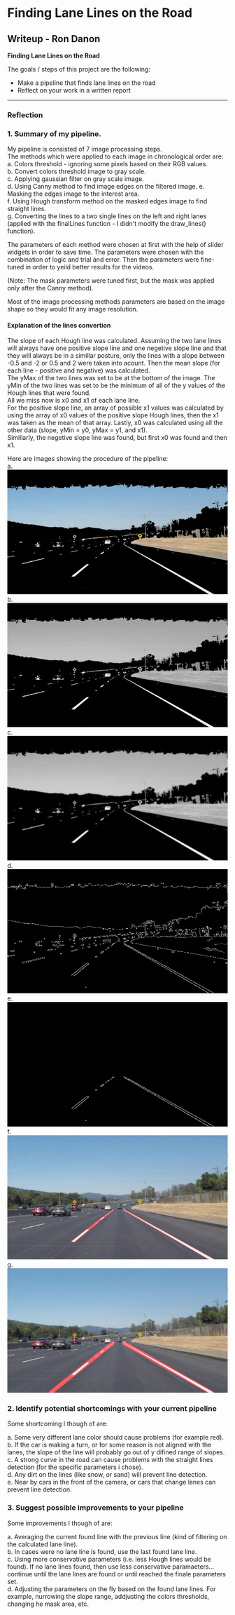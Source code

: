 # **Finding Lane Lines on the Road** 

## Writeup - Ron Danon

**Finding Lane Lines on the Road**

The goals / steps of this project are the following:  
* Make a pipeline that finds lane lines on the road  
* Reflect on your work in a written report


[//]: # (Image References)

[image1]: ./test_images_output/colorThreshold_solidWhiteCurve.jpg
[image2]: ./test_images_output/gray_solidWhiteCurve.jpg
[image3]: ./test_images_output/blur_solidWhiteCurve.jpg
[image4]: ./test_images_output/edges_solidWhiteCurve.jpg
[image5]: ./test_images_output/maskedEdges_solidWhiteCurve.jpg
[image6]: ./test_images_output/lines_solidWhiteCurve.jpg
[image7]: ./test_images_output/final_solidWhiteCurve.jpg

---

### Reflection

### 1. Summary of my pipeline.

My pipeline is consisted of 7 image processing steps.  
The methods which were applied to each image in chronological order are:  
	a. Colors threshold - ignoring some pixels based on their RGB values.  
	b. Convert colors threshold image to gray scale.  
	c. Applying gaussian filter on gray scale image.  
	d. Using Canny method to find image edges on the filtered image.
	e. Masking the edges image to the interest area.    
	f. Using Hough transform method on the masked edges image to find straight lines.  
	g. Converting the lines to a two single lines on the left and right lanes (applied with the finalLines function - I didn't modify the draw_lines() function).  

The parameters of each method were chosen at first with the help of slider widgets in order to save time. The parameters were chosen with the combination of logic and trial and error. Then the parameters were fine-tuned in order to yeild better results for the videos.  

(Note: The mask parameters were tuned first, but the mask was applied only after the Canny method).  

Most of the image processing methods parameters are based on the image shape so they would fit any image resolution.

#### Explanation of the lines convertion
The slope of each Hough line was calculated. Assuming the two lane lines will always have one positive slope line and one negetive slope line and that they will always be in a simillar posture,  only the lines with a slope between -0.5 and -2 or 0.5 and 2 were taken into acount. Then the mean slope (for each line - positive and negative) was calculated.  
The yMax of the two lines was set to be at the bottom of the image. The yMin of the two lines was set to be the minimum of all of the y values of the Hough lines that were found.  
All we miss now is x0 and x1 of each lane line.  
For the positive slope line, an array of possible x1 values was calculated by using the array of x0 values of the positive slope Hough lines, then the x1 was taken as the mean of that array. Lastly, x0 was calculated using all the other data (slope, yMin = y0, yMax = y1, and x1).  
Simillarly, the negetive slope line was found, but first x0 was found and then x1.

Here are images showing the procedure of the pipeline:  
a.![alt text][image1]  
b.![alt text][image2]  
c.![alt text][image3]  
d.![alt text][image4]  
e.![alt text][image5]  
f.![alt text][image6]  
g.![alt text][image7]  


### 2. Identify potential shortcomings with your current pipeline

Some shortcoming I though of are:  

a. Some very different lane color should cause problems (for example red).  
b. If the car is making a turn, or for some reason is not aligned with the lanes, the slope of the line will probably go out of y difined range of slopes.  
c. A strong curve in the road can cause problems with the straight lines detection (for the specific parameters i chose).  
d. Any dirt on the lines (like snow, or sand) will prevent line detection.  
e. Near by cars in the front of the camera, or cars that change lanes can prevent line detection.  


### 3. Suggest possible improvements to your pipeline

Some improvements I though of are: 

a. Averaging the current found line with the previous line (kind of filtering on the calculated lane line).  
b. In cases were no lane line is found, use the last found lane line.  
c. Using more conservative parameters (i.e. less Hough lines would be found). If no lane lines found, then use less conservative paramaeters... continue until the lane lines are found or until reached the finale parameters set.  
d. Adjusting the parameters on the fly based on the found lane lines. For example, nurrowing the slope range, addjusting the colors thresholds, changing he mask area, etc.  
